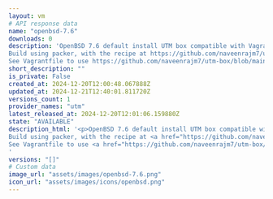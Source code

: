 ```yaml
---
layout: vm
# API response data
name: "openbsd-7.6"
downloads: 0
description: 'OpenBSD 7.6 default install UTM box compatible with Vagrant.
Build using packer, with the recipe at https://github.com/naveenrajm7/utm-box.
See Vagrantfile to use https://github.com/naveenrajm7/utm-box/blob/main/example_vagrantfiles/openbsd/Vagrantfile.'
short_description: ""
is_private: False
created_at: 2024-12-20T12:00:48.067888Z
updated_at: 2024-12-21T12:40:01.811720Z
versions_count: 1
provider_names: "utm"
latest_released_at: 2024-12-20T12:01:06.159880Z
state: "AVAILABLE"
description_html: '<p>OpenBSD 7.6 default install UTM box compatible with Vagrant.<br/>
Build using packer, with the recipe at <a href="https://github.com/naveenrajm7/utm-box" rel="nofollow">https://github.com/naveenrajm7/utm-box</a>.<br/>
See Vagrantfile to use <a href="https://github.com/naveenrajm7/utm-box/blob/main/example_vagrantfiles/openbsd/Vagrantfile" rel="nofollow">https://github.com/naveenrajm7/utm-box/blob/main/example_vagrantfiles/openbsd/Vagrantfile</a>.</p>
'
versions: "[]"
# Custom data
image_url: "assets/images/openbsd-7.6.png"
icon_url: "assets/images/icons/openbsd.png"
---
```

